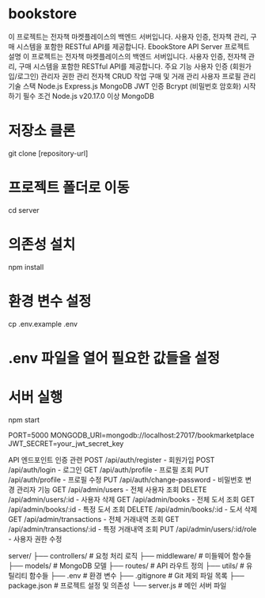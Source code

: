 # bookstore
이 프로젝트는 전자책 마켓플레이스의 백엔드 서버입니다. 사용자 인증, 전자책 관리, 구매 시스템을 포함한 RESTful API를 제공합니다.
EbookStore API Server
프로젝트 설명
이 프로젝트는 전자책 마켓플레이스의 백엔드 서버입니다. 사용자 인증, 전자책 관리, 구매 시스템을 포함한 RESTful API를 제공합니다.
주요 기능
사용자 인증 (회원가입/로그인)
관리자 권한 관리
전자책 CRUD 작업
구매 및 거래 관리
사용자 프로필 관리
기술 스택
Node.js
Express.js
MongoDB
JWT 인증
Bcrypt (비밀번호 암호화)
시작하기
필수 조건
Node.js v20.17.0 이상
MongoDB

# 저장소 클론
git clone [repository-url]

# 프로젝트 폴더로 이동
cd server

# 의존성 설치
npm install

# 환경 변수 설정
cp .env.example .env
# .env 파일을 열어 필요한 값들을 설정

# 서버 실행
npm start

PORT=5000
MONGODB_URI=mongodb://localhost:27017/bookmarketplace
JWT_SECRET=your_jwt_secret_key


API 엔드포인트
인증 관련
POST /api/auth/register - 회원가입
POST /api/auth/login - 로그인
GET /api/auth/profile - 프로필 조회
PUT /api/auth/profile - 프로필 수정
PUT /api/auth/change-password - 비밀번호 변경
관리자 기능
GET /api/admin/users - 전체 사용자 조회
DELETE /api/admin/users/:id - 사용자 삭제
GET /api/admin/books - 전체 도서 조회
GET /api/admin/books/:id - 특정 도서 조회
DELETE /api/admin/books/:id - 도서 삭제
GET /api/admin/transactions - 전체 거래내역 조회
GET /api/admin/transactions/:id - 특정 거래내역 조회
PUT /api/admin/users/:id/role - 사용자 권한 수정

server/
├── controllers/     # 요청 처리 로직
├── middleware/      # 미들웨어 함수들
├── models/         # MongoDB 모델
├── routes/         # API 라우트 정의
├── utils/          # 유틸리티 함수들
├── .env            # 환경 변수
├── .gitignore      # Git 제외 파일 목록
├── package.json    # 프로젝트 설정 및 의존성
└── server.js       # 메인 서버 파일
